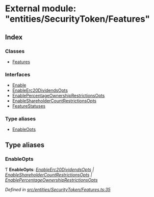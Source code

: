 # External module: "entities/SecurityToken/Features"

## Index

### Classes

- [Features](../classes/_entities_securitytoken_features_.features.md)

### Interfaces

- [Enable](../interfaces/_entities_securitytoken_features_.enable.md)
- [EnableErc20DividendsOpts](../interfaces/_entities_securitytoken_features_.enableerc20dividendsopts.md)
- [EnablePercentageOwnershipRestrictionsOpts](../interfaces/_entities_securitytoken_features_.enablepercentageownershiprestrictionsopts.md)
- [EnableShareholderCountRestrictionsOpts](../interfaces/_entities_securitytoken_features_.enableshareholdercountrestrictionsopts.md)
- [FeatureStatuses](../interfaces/_entities_securitytoken_features_.featurestatuses.md)

### Type aliases

- [EnableOpts](_entities_securitytoken_features_.md#enableopts)

## Type aliases

### EnableOpts

Ƭ **EnableOpts**: _[EnableErc20DividendsOpts](../interfaces/_entities_securitytoken_features_.enableerc20dividendsopts.md) | [EnableShareholderCountRestrictionsOpts](../interfaces/_entities_securitytoken_features_.enableshareholdercountrestrictionsopts.md) | [EnablePercentageOwnershipRestrictionsOpts](../interfaces/_entities_securitytoken_features_.enablepercentageownershiprestrictionsopts.md)_

_Defined in [src/entities/SecurityToken/Features.ts:35](https://github.com/PolymathNetwork/polymath-sdk/blob/d34930f/src/entities/SecurityToken/Features.ts#L35)_
